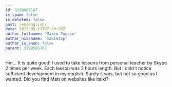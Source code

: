 ```yaml
---
id: 3299607167
is_spam: false
is_deleted: false
post: /en/english/
date: 2017-05-11T07:20:25Z
author_fullname: 'Maxim Topciu'
author_nickname: 'maximtop'
author_is_anon: false
parent: 3299585767
---
```


<p>Hm... It is quite good! I used to take lessons from personal teacher by Skype 2 times per week. Each lesson was 2 hours length. But I didn't notice sufficient development in my english. Surely it was, but not so good as I wanted. Did you find Matt on websites like italki?</p>
